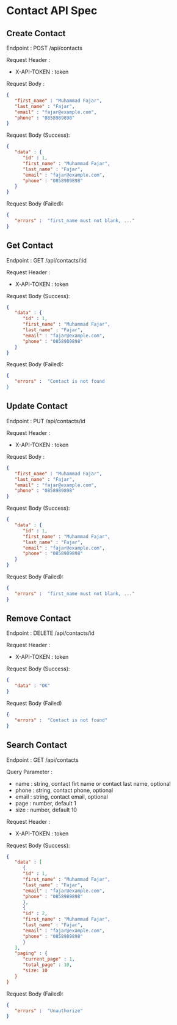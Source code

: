 # Contact API Spec

## Create Contact

Endpoint : POST /api/contacts

Request Header :
- X-API-TOKEN : token

Request Body :

```json
{
   "first_name" : "Muhammad Fajar",
   "last_name" : "Fajar",
   "email" : "fajar@example.com",
   "phone" : "0858989898"
}
```

Request Body (Success):

```json
{
   "data" : {
      "id" : 1,
      "first_name" : "Muhammad Fajar",
      "last_name" : "Fajar",
      "email" : "fajar@example.com",
      "phone" : "0858989898"
   }
}
```

Request Body (Failed):

```json
{
   "errors" :  "first_name must not blank, ..."
}
```

## Get Contact

Endpoint : GET /api/contacts/:id

Request Header :
- X-API-TOKEN : token

Request Body (Success):

```json
{
   "data" : {
      "id" : 1,
      "first_name" : "Muhammad Fajar",
      "last_name" : "Fajar",
      "email" : "fajar@example.com",
      "phone" : "0858989898"
   }
}
```

Request Body (Failed):

```json
{
   "errors" :  "Contact is not found
}
```
## Update Contact
Endpoint : PUT /api/contacts/id

Request Header :
- X-API-TOKEN : token

Request Body :

```json
{
   "first_name" : "Muhammad Fajar",
   "last_name" : "Fajar",
   "email" : "fajar@example.com",
   "phone" : "0858989898"
}
```

Request Body (Success):

```json
{
   "data" : {
      "id" : 1,
      "first_name" : "Muhammad Fajar",
      "last_name" : "Fajar",
      "email" : "fajar@example.com",
      "phone" : "0858989898"
   }
}
```

Request Body (Failed):

```json
{
   "errors" :  "first_name must not blank, ..."
}
```
## Remove Contact

Endpoint : DELETE /api/contacts/id

Request Header :
- X-API-TOKEN : token

Request Body (Success):

```json
{
   "data" : "OK"
}
```

Request Body (Failed)

```json
{
   "errors" :  "Contact is not found"
}
```
## Search Contact

Endpoint : GET /api/contacts

Query Parameter :
- name : string, contact firt name or contact last name, optional
- phone : string, contact phone, optional
- email : string, contact email, optional
- page : number, default 1
- size : number, default 10

Request Header :
- X-API-TOKEN : token

Request Body (Success):

```json
{
   "data" : [
      {
      "id" : 1,
      "first_name" : "Muhammad Fajar",
      "last_name" : "Fajar",
      "email" : "fajar@example.com",
      "phone" : "0858989898"
      },
      {
      "id" : 2,
      "first_name" : "Muhammad Fajar",
      "last_name" : "Fajar",
      "email" : "fajar@example.com",
      "phone" : "0858989898"
      }
   ],
   "paging" : {
      "current_page" : 1,
      "total_page" : 10,
      "size: 10
   }
}
```

Request Body (Failed):

```json
{
   "errors" :  "Unauthorize"
}
```


